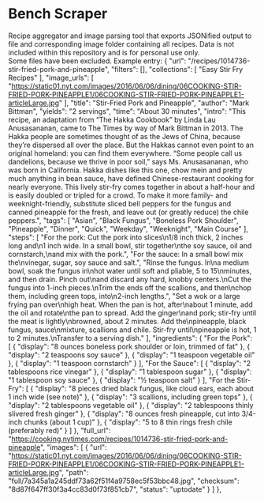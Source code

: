 # Bench Scraper
Recipe aggregator and image parsing tool that exports JSONified output to file and corresponding image folder containing all recipes. Data is not included within this repository and is for personal use only.  
Some files have been excluded. 
Example entry: 
{
   "url": "/recipes/1014736-stir-fried-pork-and-pineapple",
    "filters": [],
    "collections": [
        "Easy Stir Fry Recipes"
    ],
    "image_urls": [
        "https://static01.nyt.com/images/2016/06/06/dining/06COOKING-STIR-FRIED-PORK-PINEAPPLE1/06COOKING-STIR-FRIED-PORK-PINEAPPLE1-articleLarge.jpg"
    ],
    "title": "Stir-Fried Pork and Pineapple",
    "author": "Mark Bittman",
    "yields": "2 servings",
    "time": "About 30 minutes",
    "intro": "This recipe, an adaptation from “The Hakka Cookbook” by Linda Lau Anusasananan, came to The Times by way of Mark Bittman in 2013. The Hakka people are sometimes thought of as the Jews of China, because they’re dispersed all over the place. But the Hakkas cannot even point to an original homeland: you can find them everywhere. “Some people call us dandelions, because we thrive in poor soil,” says Ms. Anusasananan, who was born in California. Hakka dishes like this one, chow mein and pretty much anything in bean sauce, have defined Chinese-restaurant cooking for nearly everyone. This lively stir-fry comes together in about a half-hour and is easily doubled or tripled for a crowd. To make it more family- and weeknight-friendly, substitute sliced bell peppers for the fungus and canned pineapple for the fresh, and leave out (or greatly reduce) the chile peppers.",
    "tags": [
        "Asian",
        "Black Fungus",
        "Boneless Pork Shoulder",
        "Pineapple",
        "Dinner",
        "Quick",
        "Weekday",
        "Weeknight",
        "Main Course"
    ],
    "steps": [
        "For the pork: Cut the pork into slices\n1/8 inch thick, 2 inches long and\n1 inch wide. In a small bowl, stir together\nthe soy sauce, oil and cornstarch,\nand mix with the pork.",
        "For the sauce: In a small bowl mix the\nvinegar, sugar, soy sauce and salt.",
        "Rinse the fungus. In\na medium bowl, soak the fungus in\nhot water until soft and pliable, 5 to 15\nminutes, and then drain. Pinch out\nand discard any hard, knobby centers.\nCut the fungus into 1-inch pieces.\nTrim the ends off the scallions, and then\nchop them, including green tops, into\n2-inch lengths.",
        "Set a wok or a large frying pan over\nhigh heat. When the pan is hot, after\nabout 1 minute, add the oil and rotate\nthe pan to spread. Add the ginger\nand pork; stir-fry until the meat is lightly\nbrowned, about 2 minutes. Add the\npineapple, black fungus, sauce\nmixture, scallions and chile. Stir-fry until\npineapple is hot, 1 to 2 minutes.\nTransfer to a serving dish."
    ],
    "ingredients": {
        "For the Pork": [
            {
                "display": "8 ounces boneless pork shoulder or loin, trimmed of fat"
            },
            {
                "display": "2 teaspoons soy sauce"
            },
            {
                "display": "1 teaspoon vegetable oil"
            },
            {
                "display": "1 teaspoon cornstarch"
            }
        ],
        "For the Sauce": [
            {
                "display": "2 tablespoons rice vinegar"
            },
            {
                "display": "1 tablespoon sugar"
            },
            {
                "display": "1 tablespoon soy sauce"
            },
            {
                "display": "½ teaspoon salt"
            }
        ],
        "For the Stir-Fry": [
            {
                "display": "8 pieces dried black fungus, like cloud ears, each about 1 inch wide (see note)"
            },
            {
                "display": "3 scallions, including green tops"
            },
            {
                "display": "2 tablespoons vegetable oil"
            },
            {
                "display": "2 tablespoons thinly slivered fresh ginger"
            },
            {
                "display": "8 ounces fresh pineapple, cut into 3/4-inch chunks (about 1 cup)"
            },
            {
                "display": "5 to 8 thin rings fresh chile (preferably red)"
            }
        ]
    },
    "full_url": "https://cooking.nytimes.com/recipes/1014736-stir-fried-pork-and-pineapple",
    "images": [
        {
            "url": "https://static01.nyt.com/images/2016/06/06/dining/06COOKING-STIR-FRIED-PORK-PINEAPPLE1/06COOKING-STIR-FRIED-PORK-PINEAPPLE1-articleLarge.jpg",
            "path": "full/7a345a1a245ddf73a62f51f4a9758ec5f53bbc48.jpg",
            "checksum": "8d87f647ff30f3a4cc83d0f73f851cb7",
            "status": "uptodate"
        }
    ]
},

